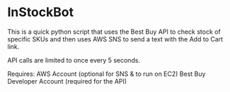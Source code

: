 # InStockBot
This is a quick python script that uses the Best Buy API to check stock of specific SKUs and then uses AWS SNS to send a text with the Add to Cart link.

API calls are limited to once every 5 seconds.

Requires:
AWS Account (optional for SNS & to run on EC2)
Best Buy Developer Account (required for the API)
